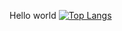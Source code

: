 Hello world
[![Top Langs](https://github-readme-stats.vercel.app/api/top-langs/?username=NekosanQ&layout=compact&theme=dark)](https://github.com/anuraghazra/github-readme-stats)
